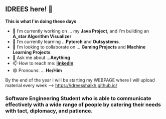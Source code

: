 ## IDREES here! 👋

**This is what I'm doing these days**

- 🔭 I’m currently working on ... my **Java Project**, and I'm building an **A_star Algorithm Visualizer** 
- 🌱 I’m currently learning ...**Pytorch** and **Outsystems**.
- 👯 I’m looking to collaborate on ... **Gaming Projects** and **Machine Learning Projects**.
- 💬 Ask me about ...**Anything**
- 📫 How to reach me: [**linkedIn**](https://www.linkedin.com/in/idreesrazak/)
- 😄 Pronouns: ... **He/Him**

By the end of the year I will be starting my WEBPAGE where I will upload material every week --> https://idreesshaikh.github.io/

### Software Engineering Student who is able to communicate effectively with a wide range of people by catering their needs with tact, diplomacy, and patience.
